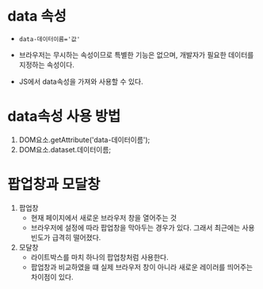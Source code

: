 # data 속성

- `data-데이터이름='값'`
- 브라우저는 무시하는 속성이므로 특별한 기능은 없으며, 개발자가 필요한 데이터를 지정하는 속성이다.

- JS에서 data속성을 가져와 사용할 수 있다.

# data속성 사용 방법

1. DOM요소.getAttribute('data-데이터이름');
2. DOM요소.dataset.데이터이름;

# 팝업창과 모달창

1. 팝업창
   - 현재 페이지에서 새로운 브라우저 창을 열어주는 것
   - 브라우저에 설정에 따라 팝업창을 막아두는 경우가 있다. 그래서 최근에는 사용 빈도가 급격히 떨어졌다.
2. 모달창
   - 라이트박스를 마치 하나의 팝업창처럼 사용한다.
   - 팝업창과 비교하였을 떄 실제 브라우저 창이 아니라 새로운 레이러를 띄어주는 차이점이 있다.
